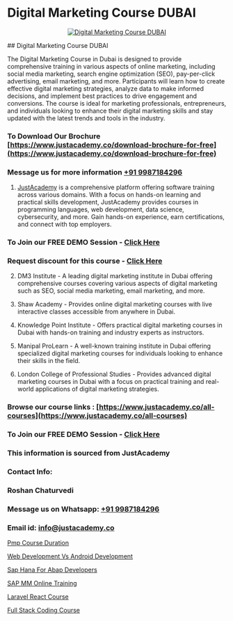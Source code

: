 # Digital Marketing Course DUBAI

<p align="center">
  <a href="https://justacademy.co/course-detail/digital-marketing">
    <img src="https://justacademy.co/storage2/course_image/1676636720_course_image.webp" alt="Digital Marketing Course DUBAI">
  </a>
</p>
## Digital Marketing Course DUBAI

The Digital Marketing Course in Dubai is designed to provide comprehensive training in various aspects of online marketing, including social media marketing, search engine optimization (SEO), pay-per-click advertising, email marketing, and more. Participants will learn how to create effective digital marketing strategies, analyze data to make informed decisions, and implement best practices to drive engagement and conversions. The course is ideal for marketing professionals, entrepreneurs, and individuals looking to enhance their digital marketing skills and stay updated with the latest trends and tools in the industry.
### To Download Our Brochure [https://www.justacademy.co/download-brochure-for-free](https://www.justacademy.co/download-brochure-for-free)
### Message us for more information [+91 9987184296](https://api.whatsapp.com/send?phone=919987184296)

1) [JustAcademy](https://justacademy.co) is a comprehensive platform offering software training across various domains. With a focus on hands-on learning and practical skills development, JustAcademy provides courses in programming languages, web development, data science, cybersecurity, and more. Gain hands-on experience, earn certifications, and connect with top employers.

### To Join our FREE DEMO Session - [Click Here](https://www.justacademy.co/register-for-course-demo/)
### Request discount for this course - [Click Here](https://justacademy.co/contact-us/)

2) DM3 Institute - A leading digital marketing institute in Dubai offering comprehensive courses covering various aspects of digital marketing such as SEO, social media marketing, email marketing, and more.

3) Shaw Academy - Provides online digital marketing courses with live interactive classes accessible from anywhere in Dubai.

4) Knowledge Point Institute - Offers practical digital marketing courses in Dubai with hands-on training and industry experts as instructors.

5) Manipal ProLearn - A well-known training institute in Dubai offering specialized digital marketing courses for individuals looking to enhance their skills in the field.

6) London College of Professional Studies - Provides advanced digital marketing courses in Dubai with a focus on practical training and real-world applications of digital marketing strategies.

### Browse our course links : [https://www.justacademy.co/all-courses](https://www.justacademy.co/all-courses) 
### To Join our FREE DEMO Session - [Click Here](https://www.justacademy.co/register-for-course-demo)


### This information is sourced from JustAcademy
### Contact Info:
### Roshan Chaturvedi
### Message us on Whatsapp: [+91 9987184296](https://api.whatsapp.com/send?phone=919987184296)
### Email id: [info@justacademy.co](mailto:info@justacademy.co)
                
[Pmp Course Duration](https://www.linkedin.com/pulse/pmp-course-duration-justacademy-mumbai-qhk8c?trackingId=TpZjs2dr7wmNLrk%2FNdpKKQ%3D%3D&lipi=urn%3Ali%3Apage%3Ad_flagship3_showcase_admin%3B4hzOhjOyRsS4BMzXWRzbRw%3D%3D)

[Web Development Vs Android Development](https://www.linkedin.com/pulse/web-development-vs-android-justacademy-birmingham-ddygf?trackingId=6zxPgjrv4Nxg4YI%2F17d6Hw%3D%3D&lipi=urn%3Ali%3Apage%3Ad_flagship3_company_admin%3Bdmj1n%2FNASQS9f6RE%2Bsh6Vw%3D%3D)

[Sap Hana For Abap Developers](https://medium.com/@mistersumit961/sap-hana-for-abap-developers-fed7b8118287)

[SAP MM Online Training](https://medium.com/@roneet705/sap-mm-online-training-564f40599141)

[Laravel React Course](https://justacademyin.github.io/justacademy/laravel-react-course)

[Full Stack Coding Course](https://justacademyin.github.io/justacademy/full-stack-coding-course)

